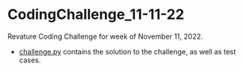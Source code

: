 # CodingChallenge_11-11-22
Revature Coding Challenge for week of November 11, 2022.


* [challenge.py](challenge.py) contains the solution to the challenge, as well as test cases.